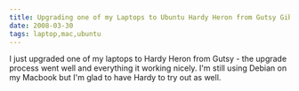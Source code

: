 ```yaml
---
title: Upgrading one of my Laptops to Ubuntu Hardy Heron from Gutsy Gibbons
date: 2008-03-30
tags: laptop,mac,ubuntu
---
```

I just upgraded one of my laptops to Hardy Heron from Gutsy - the upgrade process went well and everything it working nicely. I'm still using Debian on my Macbook but I'm glad to have Hardy to try out as well.

